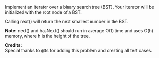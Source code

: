 Implement an iterator over a binary search tree (BST). Your iterator will be initialized with the root node of a BST.

Calling next() will return the next smallest number in the BST.

**Note:** next() and hasNext() should run in average O(1) time and uses O(h) memory, where h is the height of the tree.

**Credits:**  
Special thanks to @ts for adding this problem and creating all test cases.

